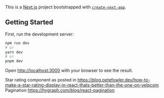 This is a [Next.js](https://nextjs.org/) project bootstrapped with [`create-next-app`](https://github.com/vercel/next.js/tree/canary/packages/create-next-app).

## Getting Started

First, run the development server:

```bash
npm run dev
# or
yarn dev
# or
pnpm dev
```

Open [http://localhost:3000](http://localhost:3000) with your browser to see the result.

Star rating component as posted in https://blog.petefowler.dev/how-to-make-a-star-rating-display-in-react-thats-better-than-the-one-on-yelpcom
Pagination https://hygraph.com/blog/react-pagination